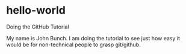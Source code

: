 # hello-world
Doing the GitHub Tutorial

My name is John Bunch.  I am doing the tutorial to see just how easy it would be for non-technical people to grasp git/github.
